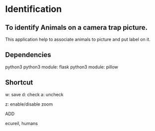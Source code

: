<h1>Identification</h1>
<h2>To identify Animals on a camera trap picture.</h2>
<p>
This application help to associate animals to picture and put label on it.
</p>

<h2>Dependencies</h2>
<p>
python3
python3 module: flask
python3 module: pillow
</p>
<h2>Shortcut</h2>
<p>
w: save
d: check
a: uncheck

z: enable/disable zoom
</p

<h2>ADD</h2>
<p>ecureil, humans</p>
